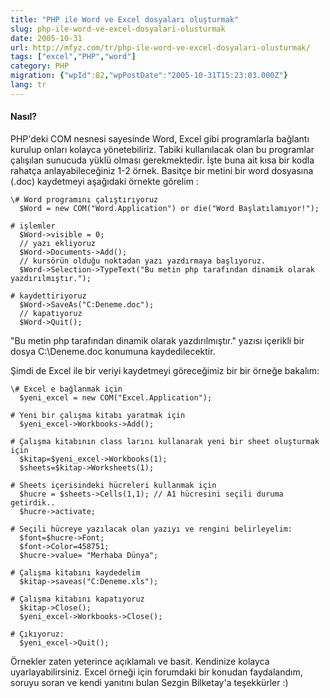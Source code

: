 ```yaml
---
title: "PHP ile Word ve Excel dosyaları oluşturmak"
slug: php-ile-word-ve-excel-dosyalari-olusturmak
date: 2005-10-31
url: http://mfyz.com/tr/php-ile-word-ve-excel-dosyalari-olusturmak/
tags: ["excel","PHP","word"]
category: PHP
migration: {"wpId":82,"wpPostDate":"2005-10-31T15:23:03.000Z"}
lang: tr
---
```


#### Nasıl?

PHP'deki COM nesnesi sayesinde Word, Excel gibi programlarla bağlantı kurulup onları kolayca yönetebiliriz. Tabiki kullanılacak olan bu programlar çalışılan sunucuda yüklü olması gerekmektedir. İşte buna ait kısa bir kodla rahatça anlayabileceğiniz 1-2 örnek. Basitçe bir metini bir word dosyasına (.doc) kaydetmeyi aşağıdaki örnekte görelim :

```
\# Word programını çalıştırıyoruz
  $Word = new COM("Word.Application") or die("Word Başlatılamıyor!");

# işlemler
  $Word->visible = 0;
  // yazı ekliyoruz
  $Word->Documents->Add();
  // kursörün olduğu noktadan yazı yazdırmaya başlıyoruz.
  $Word->Selection->TypeText("Bu metin php tarafından dinamik olarak yazdırılmıştır.");

# kaydettiriyoruz
  $Word->SaveAs("C:Deneme.doc");
  // kapatıyoruz
  $Word->Quit();

```

"Bu metin php tarafından dinamik olarak yazdırılmıştır." yazısı içerikli bir dosya C:\\Deneme.doc konumuna kaydedilecektir.

Şimdi de Excel ile bir veriyi kaydetmeyi göreceğimiz bir bir örneğe bakalım:

```
\# Excel e bağlanmak için
  $yeni_excel = new COM("Excel.Application");

# Yeni bir çalışma kitabı yaratmak için
  $yeni_excel->Workbooks->Add();

# Çalışma kitabının class larını kullanarak yeni bir sheet oluşturmak için
  $kitap=$yeni_excel->Workbooks(1);
  $sheets=$kitap->Worksheets(1);

# Sheets içerisindeki hücreleri kullanmak için
  $hucre = $sheets->Cells(1,1); // A1 hücresini seçili duruma getirdik..
  $hucre->activate;

# Seçili hücreye yazılacak olan yazıyı ve rengini belirleyelim:
  $font=$hucre->Font;
  $font->Color=458751;
  $hucre->value= "Merhaba Dünya";   

# Çalışma kitabını kaydedelim
  $kitap->saveas("C:Deneme.xls");

# Çalışma kitabını kapatıyoruz
  $kitap->Close();
  $yeni_excel->Workbooks->Close();

# Çıkıyoruz:
  $yeni_excel->Quit();

```

Örnekler zaten yeterince açıklamalı ve basit. Kendinize kolayca uyarlayabilirsiniz. Excel örneği için forumdaki bir konudan faydalandım, soruyu soran ve kendi yanıtını bulan Sezgin Bilketay'a teşekkürler :)